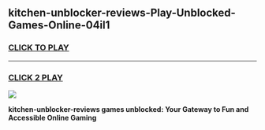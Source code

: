 
## kitchen-unblocker-reviews-Play-Unblocked-Games-Online-04il1
<h3>
<a href="https://premium76.site?title=kitchen-unblocker-reviews&ref=25A">CLICK TO PLAY</a></h3>
<hr>

<h3>
<a href="https://premium76.site?title=kitchen-unblocker-reviews&ref=25A">CLICK 2 PLAY</a>
  
</h3>

<a href="https://premium76.site?title=kitchen-unblocker-reviews&ref=25A"><img src="https://clearcache.store/games.png"></a>


**kitchen-unblocker-reviews games unblocked: Your Gateway to Fun and Accessible Online Gaming**
